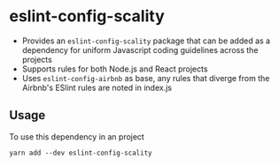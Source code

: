 # eslint-config-scality


* Provides an `eslint-config-scality` package that can be added as a dependency
  for uniform Javascript coding guidelines across the projects
* Supports rules for both Node.js and React projects
* Uses `eslint-config-airbnb` as base, any rules that diverge from the Airbnb's
  ESlint rules are noted in index.js


## Usage

To use this dependency in an project

`yarn add --dev eslint-config-scality`
